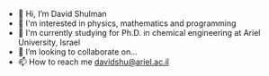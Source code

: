 - 👋 Hi, I’m David Shulman
- 👀 I'm interested in physics, mathematics and programming
- 🌱 I'm currently studying for Ph.D. in chemical engineering at Ariel University, Israel
- 💞️ I’m looking to collaborate on...
- 📫 How to reach me davidshu@ariel.ac.il

<!---
shulm/shulm is a ✨ special ✨ repository because its `README.md` (this file) appears on your GitHub profile.
You can click the Preview link to take a look at your changes.
--->
